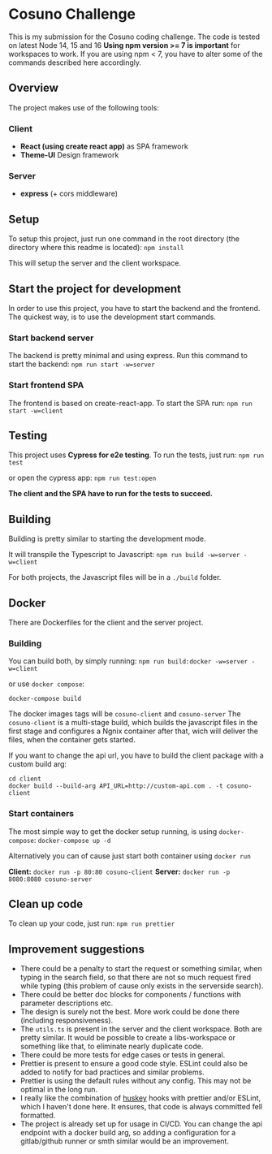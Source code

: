# Cosuno Challenge

This is my submission for the Cosuno coding challenge.
The code is tested on latest Node 14, 15 and 16 
__Using npm version >= 7 is important__ for workspaces to work. If you are using npm < 7, you have to alter some of the commands described here accordingly.

## Overview
The project makes use of the following tools:
### Client
* __React (using create react app)__ as SPA framework
* __Theme-UI__ Design framework
### Server
* __express__ (+ cors middleware)

## Setup
To setup this project, just run one command in the root directory (the directory where this readme is located):
`npm install`

This will setup the server and the client workspace.

## Start the project for development
In order to use this project, you have to start the backend and the frontend.
The quickest way, is to use the development start commands.

### Start backend server
The backend is pretty minimal and using express. Run this command to start the backend:
`npm run start -w=server`

### Start frontend SPA
The frontend is based on create-react-app. To start the SPA run:
`npm run start -w=client`

## Testing
This project uses __Cypress for e2e testing__. To run the tests, just run:
`npm run test`

or open the cypress app:
`npm run test:open`

__The client and the SPA have to run for the tests to succeed.__

## Building
Building is pretty similar to starting the development mode.

It will transpile the Typescript to Javascript:
`npm run build -w=server -w=client`

For both projects, the Javascript files will be in a `./build` folder.

## Docker
There are Dockerfiles for the client and the server project. 

### Building
You can build both, by simply running:
`npm run build:docker -w=server -w=client`

or use `docker compose`:

`docker-compose build`

The docker images tags will be `cosuno-client` and `cosuno-server`
The `cosuno-client` is a multi-stage build, which builds the javascript files in the first stage and configures a Ngnix container after that, wich will deliver the files, when the container gets started.

If you want to change the api url, you have to build the client package with a custom build arg: 
```
cd client
docker build --build-arg API_URL=http://custom-api.com . -t cosuno-client
```

### Start containers
The most simple way to get the docker setup running, is using `docker-compose`:
`docker-compose up -d`

Alternatively you can of cause just start both container using `docker run`

__Client:__
`docker run -p 80:80 cosuno-client`
__Server:__
`docker run -p 8080:8080 cosuno-server`

## Clean up code
To clean up your code, just run:
`npm run prettier`

## Improvement suggestions
* There could be a penalty to start the request or something similar, when typing in the search field, so that there are not so much request fired while typing (this problem of cause only exists in the serverside search).
* There could be better doc blocks for components / functions with parameter descriptions etc.
* The design is surely not the best. More work could be done there (including responsiveness).
* The `utils.ts` is present in the server and the client workspace. Both are pretty similar. It would be possible to create a libs-workspace or something like that, to eliminate nearly duplicate code.
* There could be more tests for edge cases or tests in general.
* Prettier is present to ensure a good code style. ESLint could also be added to notify for bad practices and similar problems.
* Prettier is using the default rules without any config. This may not be optimal in the long run.
* I really like the combination of [huskey](https://github.com/typicode/husky) hooks with prettier and/or ESLint, which I haven't done here. It ensures, that code is always committed fell formatted.
* The project is already set up for usage in CI/CD. You can change the api endpoint with a docker build arg, so adding a configuration for a gitlab/github runner or smth similar would be an improvement.
